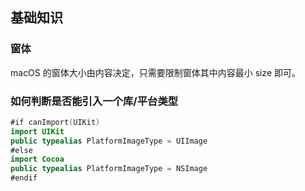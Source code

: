 ## 基础知识

### 窗体
macOS 的窗体大小由内容决定，只需要限制窗体其中内容最小 size 即可。

### 如何判断是否能引入一个库/平台类型

```swift
#if canImport(UIKit)
import UIKit
public typealias PlatformImageType = UIImage
#else
import Cocoa
public typealias PlatformImageType = NSImage
#endif
```